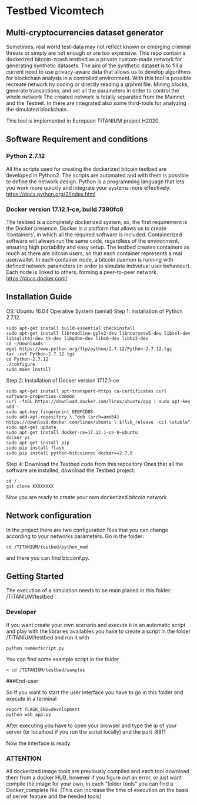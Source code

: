 # Testbed Vicomtech
## Multi-cryptocurrencies dataset generator
Sometimes, real world test-data may not reflect known or emerging criminal threats or simply are not enough or are too expensive.
This repo contain a dockerized bitcoin-zcash testbed as a private custom-made network for generating synthetic datasets. The aim of the synthetic dataset is to fill a current need to use privacy-aware data that allows us to develop algorithms for blockchain analysis in a controlled environment.
With this tool is possible recreate network by coding or directly reading a grphml file. Mining blocks, generate transactions, and set all the parameters in order to control the whole network
The created network is totally separated from the Mainnet and the Testnet. In there are integrated also some third-tools for analyzing the simulated blockchain.

This tool is implemented in European TITANIUM project H2020.


## Software Requirement and conditions
### Python 2.7.12
All the scripts used for creating the dockerized bitcoin testbed are developed in Python2. The scripts are automated and with them is possible to define the network design. Python is a programming language that lets you work more quickly and integrate your systems more effectively.
https://docs.python.org/2/index.html

### Docker version 17.12.1-ce, build 7390fc6
The testbed is a completely dockerized system, so, the first requirement is the Docker presence. Docker is a platform that allows us to create ‘containers’, in which all the required software is included. Containerized software will always run the same code, regardless of the environment, ensuring high portability and easy setup. The testbed creates containers as much as there are bitcoin users, so that each container represents a real user/wallet. In each container node, a bitcoin daemon is running with defined network parameters (in order to simulate individual user behaviour). Each node is linked to others, forming a peer-to-peer network.
https://docs.docker.com/

## Installation Guide
OS: Ubuntu 16.04 Operative System (xenial)
Step 1: Installation of  Python 2.7.12.
```
sudo apt-get install build-essential checkinstall
sudo apt-get install libreadline-gplv2-dev libncursesw5-dev libssl-dev libsqlite3-dev tk-dev libgdbm-dev libc6-dev libbz2-dev
cd ~/Downloads 
wget https://www.python.org/ftp/python/2.7.12/Python-2.7.12.tgz
tar -xvf Python-2.7.12.tgz
cd Python-2.7.12
./configure
sudo make install
```
Step 2: Installation of Docker version 17.12.1-ce
```
sudo apt-get install apt-transport-https ca-certificates curl software-properties-common
curl -fsSL https://download.docker.com/linux/ubuntu/gpg | sudo apt-key add –
sudo apt-key fingerprint 0EBFCD88
sudo add-apt-repository \ "deb [arch=amd64] https://download.docker.com/linux/ubuntu \ $(lsb_release -cs) \stable"
sudo apt-get update
sudo apt-get install docker-ce=17.12.1~ce-0~ubuntu
docker ps
sudo apt-get install pip
sudo pip install flask
sudo pip install python-bitcoinrpc docker==2.7.0
```

Step 4: Download the Testbed code from this repository
Ones that all the software are installed, download the Testbed project:
```
cd /
git clone XXXXXXXX
```
Now you are ready to create your own dockerized bitcoin network

## Network configuration
In the project there are two configuration files that you can change according to your networks parameters. Go in the folder:
```
cd /TITANIUM/testbed/python_mod
```
and there you can find btcconf.py.


## Getting Started

The execution of a simulation needs to be main placed in this folder:
 /TITANIUM/testbed
 

### Developer
If you want create your own scenario and execute it in an automatic script and play with the libraries availables you have to create a script in the folder
/TITANIUM/testbed
and run it with
```
python nameofscript.py
```
You can find some example script in the folder
```
> cd /TITANIUM/testbed/samples
```

###End-user

So if you want to start the user interface you have to go in this folder and execute in a terminal
```
export FLASK_ENV=development
python web_app.py
```
After executing you have to open your browser and type the ip of your server (or localhost if you run the script locally) and the port :8811

Now the interface is ready.

### ATTENTION
All dockerized image tools are previously compiled and each tool download them from a docker HUB, however if you figure out an error, or just want compile the image for your own, in each "folder tools" you can find a Docker_complete file.
(This can increase the time of execution on the basis of server feature and the needed tools)


